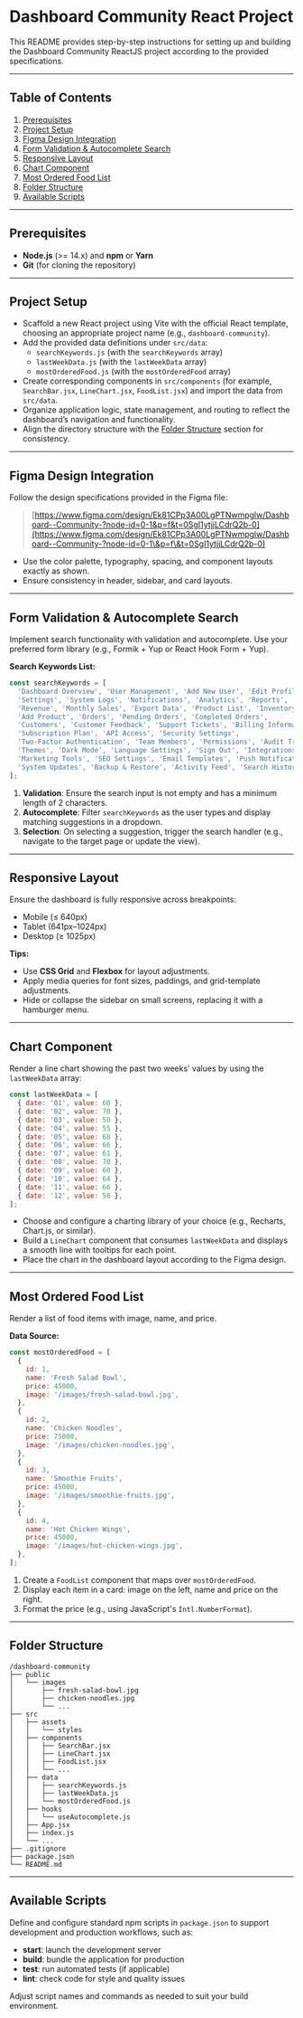 # Dashboard Community React Project

This README provides step-by-step instructions for setting up and building the Dashboard Community ReactJS project according to the provided specifications.

---

## Table of Contents

1. [Prerequisites](#prerequisites)
2. [Project Setup](#project-setup)
3. [Figma Design Integration](#figma-design-integration)
4. [Form Validation & Autocomplete Search](#form-validation--autocomplete-search)
5. [Responsive Layout](#responsive-layout)
6. [Chart Component](#chart-component)
7. [Most Ordered Food List](#most-ordered-food-list)
8. [Folder Structure](#folder-structure)
9. [Available Scripts](#available-scripts)

---

## Prerequisites

- **Node.js** (>= 14.x) and **npm** or **Yarn**
- **Git** (for cloning the repository)

---

## Project Setup

- Scaffold a new React project using Vite with the official React template, choosing an appropriate project name (e.g., `dashboard-community`).
- Add the provided data definitions under `src/data`:
  - `searchKeywords.js` (with the `searchKeywords` array)
  - `lastWeekData.js` (with the `lastWeekData` array)
  - `mostOrderedFood.js` (with the `mostOrderedFood` array)
- Create corresponding components in `src/components` (for example, `SearchBar.jsx`, `LineChart.jsx`, `FoodList.jsx`) and import the data from `src/data`.
- Organize application logic, state management, and routing to reflect the dashboard’s navigation and functionality.
- Align the directory structure with the [Folder Structure](#folder-structure) section for consistency.

---

## Figma Design Integration

Follow the design specifications provided in the Figma file:

> [https://www.figma.com/design/Ek81CPp3A00LgPTNwmpglw/Dashboard--Community-?node-id=0-1&p=f&t=0SgI1ytjjLCdrQ2b-0](https://www.figma.com/design/Ek81CPp3A00LgPTNwmpglw/Dashboard--Community-?node-id=0-1\&p=f\&t=0SgI1ytjjLCdrQ2b-0)

- Use the color palette, typography, spacing, and component layouts exactly as shown.
- Ensure consistency in header, sidebar, and card layouts.

---

## Form Validation & Autocomplete Search

Implement search functionality with validation and autocomplete. Use your preferred form library (e.g., Formik + Yup or React Hook Form + Yup).

**Search Keywords List:**

```js
const searchKeywords = [
  'Dashboard Overview', 'User Management', 'Add New User', 'Edit Profile',
  'Settings', 'System Logs', 'Notifications', 'Analytics', 'Reports',
  'Revenue', 'Monthly Sales', 'Export Data', 'Product List', 'Inventory',
  'Add Product', 'Orders', 'Pending Orders', 'Completed Orders',
  'Customers', 'Customer Feedback', 'Support Tickets', 'Billing Information',
  'Subscription Plan', 'API Access', 'Security Settings',
  'Two-Factor Authentication', 'Team Members', 'Permissions', 'Audit Trail',
  'Themes', 'Dark Mode', 'Language Settings', 'Sign Out', 'Integrations',
  'Marketing Tools', 'SEO Settings', 'Email Templates', 'Push Notifications',
  'System Updates', 'Backup & Restore', 'Activity Feed', 'Search History',
];
```

1. **Validation**: Ensure the search input is not empty and has a minimum length of 2 characters.
2. **Autocomplete**: Filter `searchKeywords` as the user types and display matching suggestions in a dropdown.
3. **Selection**: On selecting a suggestion, trigger the search handler (e.g., navigate to the target page or update the view).

---

## Responsive Layout

Ensure the dashboard is fully responsive across breakpoints:

- Mobile (≤ 640px)
- Tablet (641px–1024px)
- Desktop (≥ 1025px)

**Tips:**

- Use **CSS Grid** and **Flexbox** for layout adjustments.
- Apply media queries for font sizes, paddings, and grid-template adjustments.
- Hide or collapse the sidebar on small screens, replacing it with a hamburger menu.

---

## Chart Component

Render a line chart showing the past two weeks’ values by using the `lastWeekData` array:

```js
const lastWeekData = [
  { date: '01', value: 60 },
  { date: '02', value: 70 },
  { date: '03', value: 50 },
  { date: '04', value: 55 },
  { date: '05', value: 68 },
  { date: '06', value: 66 },
  { date: '07', value: 61 },
  { date: '08', value: 70 },
  { date: '09', value: 60 },
  { date: '10', value: 64 },
  { date: '11', value: 66 },
  { date: '12', value: 58 },
];
```

- Choose and configure a charting library of your choice (e.g., Recharts, Chart.js, or similar).
- Build a `LineChart` component that consumes `lastWeekData` and displays a smooth line with tooltips for each point.
- Place the chart in the dashboard layout according to the Figma design.

---

## Most Ordered Food List

Render a list of food items with image, name, and price.

**Data Source:**

```js
const mostOrderedFood = [
  {
    id: 1,
    name: 'Fresh Salad Bowl',
    price: 45000,
    image: '/images/fresh-salad-bowl.jpg',
  },
  {
    id: 2,
    name: 'Chicken Noodles',
    price: 75000,
    image: '/images/chicken-noodles.jpg',
  },
  {
    id: 3,
    name: 'Smoothie Fruits',
    price: 45000,
    image: '/images/smoothie-fruits.jpg',
  },
  {
    id: 4,
    name: 'Hot Chicken Wings',
    price: 45000,
    image: '/images/hot-chicken-wings.jpg',
  },
];
```

1. Create a `FoodList` component that maps over `mostOrderedFood`.
2. Display each item in a card: image on the left, name and price on the right.
3. Format the price (e.g., using JavaScript's `Intl.NumberFormat`).

---

## Folder Structure

```
/dashboard-community
├── public
│   └── images
│       ├── fresh-salad-bowl.jpg
│       ├── chicken-noodles.jpg
│       └── ...
├── src
│   ├── assets
│   │   └── styles
│   ├── components
│   │   ├── SearchBar.jsx
│   │   ├── LineChart.jsx
│   │   ├── FoodList.jsx
│   │   └── ...
│   ├── data
│   │   ├── searchKeywords.js
│   │   ├── lastWeekData.js
│   │   └── mostOrderedFood.js
│   ├── hooks
│   │   └── useAutocomplete.js
│   ├── App.jsx
│   ├── index.js
│   └── ...
├── .gitignore
├── package.json
└── README.md
```

---

## Available Scripts

Define and configure standard npm scripts in `package.json` to support development and production workflows, such as:

- **start**: launch the development server
- **build**: bundle the application for production
- **test**: run automated tests (if applicable)
- **lint**: check code for style and quality issues

Adjust script names and commands as needed to suit your build environment.

